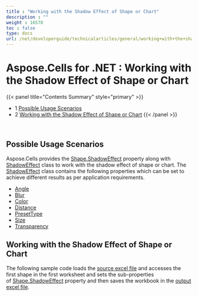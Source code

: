 ```yaml
---
title : "Working with the Shadow Effect of Shape or Chart" 
description : "" 
weight : 16578 
toc : false
type: docs
url: /net/developerguide/technicalarticles/general/working+with+the+shadow+effect+of+shape+or+chart/
---
```


# Aspose.Cells for .NET : Working with the Shadow Effect of Shape or Chart


{{< panel title="Contents Summary" style="primary" >}}
*   1 [Possible Usage Scenarios](#possible-usage-scenarios)
*   2 [Working with the Shadow Effect of Shape or Chart](#working-with-the-shadow-effect-of-shape-or-chart)
{{< /panel >}}
 

 

## Possible Usage Scenarios

Aspose.Cells provides the [Shape.ShadowEffect](https://apireference.aspose.com/net/cells/aspose.cells.drawing/shape/properties/shadoweffect) property along with [ShadowEffect](https://apireference.aspose.com/net/cells/aspose.cells.drawing/shadoweffect) class to work with the shadow effect of shape or chart. The [ShadowEffect](https://apireference.aspose.com/net/cells/aspose.cells.drawing/shadoweffect) class contains the following properties which can be set to achieve different results as per application requirements.

*   [Angle](https://apireference.aspose.com/net/cells/aspose.cells.drawing/shadoweffect/properties/angle)
*   [Blur](https://apireference.aspose.com/net/cells/aspose.cells.drawing/shadoweffect/properties/blur)
*   [Color](https://apireference.aspose.com/net/cells/aspose.cells.drawing/shadoweffect/properties/color)
*   [Distance](https://apireference.aspose.com/net/cells/aspose.cells.drawing/shadoweffect/properties/distance)
*   [PresetType](https://apireference.aspose.com/net/cells/aspose.cells.drawing/shadoweffect/properties/presettype)
*   [Size](https://apireference.aspose.com/net/cells/aspose.cells.drawing/shadoweffect/properties/size)
*   [Transparency](https://apireference.aspose.com/net/cells/aspose.cells.drawing/shadoweffect/properties/transparency)

## Working with the Shadow Effect of Shape or Chart

The following sample code loads the [source excel file](https://docs2.aspose.com/cells/net/attachments/5013609/5115425.xlsx) and accesses the first shape in the first worksheet and sets the sub-properties of [Shape.ShadowEffect](https://apireference.aspose.com/net/cells/aspose.cells.drawing/shape/properties/shadoweffect) property and then saves the workbook in the [output excel file](https://docs2.aspose.com/cells/net/attachments/5013609/5115411.xlsx).

